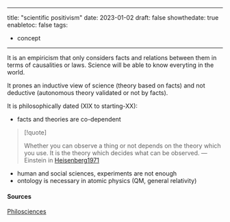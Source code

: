 
---
title: "scientific positivism"
date: 2023-01-02
draft: false
showthedate: true
enabletoc: false
tags:
- concept
---

It is an empiricism that only considers facts and relations between them in terms of causalities or laws. Science will be able to know everyting in the world.

It prones an inductive view of science (theory based on facts) and not deductive (autonomous theory validated or not by facts).

It is philosophically dated (XIX to  starting-XX):

- facts and theories are co-dependent 

> [!quote] 
> 
> Whether you can observe a thing or not depends on the theory which you use. It is the theory which decides what can be observed. — Einstein in [Heisenberg1971](reference/Heisenberg1971.md)

- human and social sciences, experiments are not enough
- ontology is necessary in atomic physics (QM, general relativity)


#### Sources 
[Philosciences](https://philosciences.com/philosophie-et-societe/115-positivisme-scientifique)



